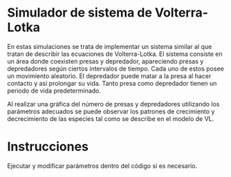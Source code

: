 Simulador de sistema de Volterra-Lotka
======================================

En estas simulaciones se trata de implementar un sistema similar al que tratan de describir las ecuaciones de Volterra-Lotka.
El sistema consiste en un área donde coexisten presas y depredador, apareciendo presas y depredadores según ciertos intervalos 
de tiempo. Cada uno de estos posee un movimiento aleatorio. El depredador puede matar a la presa al hacer contacto y así prolongar 
su vida. Tanto presa como depredador tienen un periodo de vida predeterminado.

Al realizar una gráfica del número de presas y depredadores utilizando los parámetros adecuados se puede observar los patrones 
de crecimiento y decrecimiento de las especies tal como se describe en el modelo de VL.

Instrucciones
=============

Ejecutar y modificar parámetros dentro del código si es necesario.